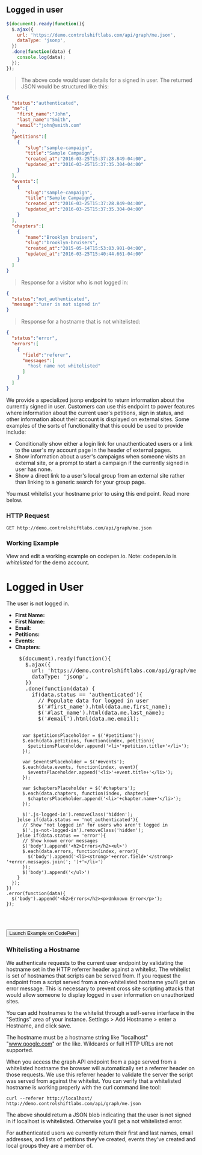 ## Logged in user

```js
$(document).ready(function(){
  $.ajax({
    url: 'https://demo.controlshiftlabs.com/api/graph/me.json',
    dataType: 'jsonp',
  })
  .done(function(data) {
    console.log(data);
  });
});
```

> The above code would user details for a signed in user. The returned JSON would be structured like this:

```json
{
  "status":"authenticated",
  "me":{
    "first_name":"John",
    "last_name":"Smith",
    "email":"john@smith.com"
  },
  "petitions":[
    {
       "slug":"sample-campaign",
       "title":"Sample Campaign",
       "created_at":"2016-03-25T15:37:28.849-04:00",
       "updated_at":"2016-03-25T15:37:35.304-04:00"
    }
  ],
  "events":[
    {
       "slug":"sample-campaign",
       "title":"Sample Campaign",
       "created_at":"2016-03-25T15:37:28.849-04:00",
       "updated_at":"2016-03-25T15:37:35.304-04:00"
    }
  ],
  "chapters":[
    {
       "name":"Brooklyn bruisers",
       "slug":"brooklyn-bruisers",
       "created_at":"2015-05-14T15:53:03.901-04:00",
       "updated_at":"2016-03-25T15:40:44.661-04:00"
    }
  ]
}
```

> Response for a visitor who is not logged in:

```json
{
  "status":"not_authenticated",
  "message":"user is not signed in"
}
```

> Response for a hostname that is not whitelisted:

```json
{
  "status":"error",
  "errors":[
    {
      "field":"referer",
      "messages":[
        "host name not whitelisted"
      ]
    }
  ]
}
```

We provide a specialized jsonp endpoint to return information about the currently signed in user. Customers can use this endpoint to power features where information about the current user's petitions, sign in status, and other information about their account is displayed on external sites. Some examples of the sorts of functionality that this could be used to provide include:

* Conditionally show either a login link for unauthenticated users or a link to the user's my account page in the header of external pages.
* Show information about a user's campaigns when someone visits an external site, or a prompt to start a campaign if the currently signed in user has none.
* Show a direct link to a user's local group from an external site rather than linking to a generic search for your group page.

<aside class="notice">
You must whitelist your hostname prior to using this end point. Read more below.
</aside>

### HTTP Request

`GET http://demo.controlshiftlabs.com/api/graph/me.json`

### Working Example

View and edit a working example on codepen.io.  Note: codepen.io is _whitelisted_ for the demo account.

<div class="js-codepen-data hidden" data-title="ControlShift Labs: Logged in User Example">
  <div class="codepen-html">
    <h1>Logged in User</h1>
    <p class="js-not-logged-in hidden">The user is not logged in.</p>
    <ul class="js-logged-in hidden">
      <li><strong>First Name:</strong> <span id="first_name"></span></li>
      <li><strong>First Name:</strong> <span id="last_name"></span></li>
      <li><strong>Email:</strong> <span id="email"></span></li>
      <li><strong>Petitions:</strong> <ul id="petitions"></ul></li>
      <li><strong>Events:</strong> <ul id="events"></ul></li>
      <li><strong>Chapters:</strong> <ul id="chapters"></ul></li>
    </ul>
  </div>
  <pre class="codepen-js">
    $(document).ready(function(){
      $.ajax({
        url: 'https://demo.controlshiftlabs.com/api/graph/me.json',
        dataType: 'jsonp',
      })
      .done(function(data) {
        if(data.status == 'authenticated'){
          // Populate data for logged in user
          $('#first_name').html(data.me.first_name);
          $('#last_name').html(data.me.last_name);
          $('#email').html(data.me.email);

          var $petitionsPlaceholder = $('#petitions');
          $.each(data.petitions, function(index, petition){
            $petitionsPlaceholder.append('<li>'+petition.title+'</li>');
          });

          var $eventsPlaceholder = $('#events');
          $.each(data.events, function(index, event){
            $eventsPlaceholder.append('<li>'+event.title+'</li>');
          });

          var $chaptersPlaceholder = $('#chapters');
          $.each(data.chapters, function(index, chapter){
            $chaptersPlaceholder.append('<li>'+chapter.name+'</li>');
          });

          $('.js-logged-in').removeClass('hidden');
        }else if(data.status == 'not_authenticated'){
          // Show "not logged in" for users who aren't logged in
          $('.js-not-logged-in').removeClass('hidden');
        }else if(data.status == 'error'){
          // Show known error messages
          $('body').append('<h2>Errors</h2><ul>')
          $.each(data.errors, function(index, error){
            $('body').append('<li><strong>'+error.field+'</strong> '+error.messages.join('; ')+'</li>')
          });
          $('body').append('</ul>')
        }
      });
    })
    .error(function(data){
      $('body').append('<h2>Errors</h2><p>Unknown Error</p>');
    });
  </pre>
</div>

<form action="https://codepen.io/pen/define" method="POST" target="_blank" class="hidden">
  <input type="hidden" name="data" class="js-data" value="">
  <input type="submit" value="Launch Example on CodePen">
</form>


### Whitelisting a Hostname

We authenticate requests to the current user endpoint by validating the hostname set in the HTTP referrer header against a whitelist. The whitelist is set of hostnames that scripts can be served from. If you request the endpoint from a script served from a non-whitelisted hostname you'll get an error message. This is necessary to prevent cross site scripting attacks that would allow someone to display logged in user information on unauthorized sites.

You can add hostnames to the whitelist through a self-serve interface in the "Settings" area of your instance. Settings > Add Hostname > enter a Hostname, and click save.

The hostname must be a hostname string like "localhost" "www.google.com" or the like. Wildcards or full HTTP URLs are not supported.

When you access the graph API endpoint from a page served from a whitelisted hostname the browser will automatically set a referrer header on those requests. We use this referrer header to validate the server the script was served from against the whitelist. You can verify that a whitelisted hostname is working properly with the curl command line tool:

`curl --referer http://localhost/ http://demo.controlshiftlabs.com/api/graph/me.json`

The above should return a JSON blob indicating that the user is not signed in if localhost is whitelisted. Otherwise you'll get a not whitelisted error.

For authenticated users we currently return their first and last names, email addresses, and lists of petitions they've created, events they've created and local groups they are a member of.

